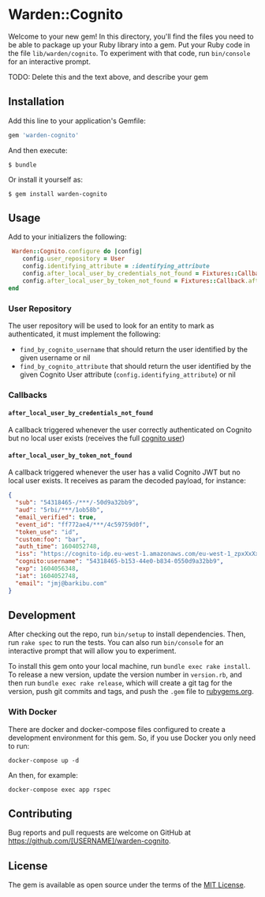 # Warden::Cognito

Welcome to your new gem! In this directory, you'll find the files you need to be able to package up your Ruby library into a gem. Put your Ruby code in the file `lib/warden/cognito`. To experiment with that code, run `bin/console` for an interactive prompt.

TODO: Delete this and the text above, and describe your gem

## Installation

Add this line to your application's Gemfile:

```ruby
gem 'warden-cognito'
```

And then execute:

    $ bundle

Or install it yourself as:

    $ gem install warden-cognito

## Usage


Add to  your initializers the following:
```ruby
 Warden::Cognito.configure do |config|
    config.user_repository = User
    config.identifying_attribute = :identifying_attribute
    config.after_local_user_by_credentials_not_found = Fixtures::Callback.after_user_local_not_found_nil
    config.after_local_user_by_token_not_found = Fixtures::Callback.after_user_local_not_found_nil
end
```

### User Repository

The user repository will be used to look for an entity to mark as authenticated, it must implement the following:
- `find_by_cognito_username` that should return the user identified by the given username or nil
- `find_by_cognito_attribute` that should return the user identified by the given Cognito User attribute (`config.identifying_attribute`) or nil

### Callbacks

#### `after_local_user_by_credentials_not_found`

A callback triggered whenever the user correctly authenticated on Cognito but no local user exists (receives the full [cognito user](https://docs.aws.amazon.com/sdk-for-ruby/v3/api/Aws/CognitoIdentityProvider/Types/GetUserResponse.html))

#### `after_local_user_by_token_not_found`

A callback triggered whenever the user has a valid Cognito JWT but no local user exists. It receives as param the decoded payload, for instance:

```json
{
  "sub": "54318465-/***/-50d9a32bb9",
  "aud": "5rbi/***/1ob58b",
  "email_verified": true,
  "event_id": "ff772ae4/***/4c59759d0f",
  "token_use": "id",
  "custom:foo": "bar",
  "auth_time": 1604052748,
  "iss": "https://cognito-idp.eu-west-1.amazonaws.com/eu-west-1_zpxXxXxX",
  "cognito:username": "54318465-b153-44e0-b834-0550d9a32bb9",
  "exp": 1604056348,
  "iat": 1604052748,
  "email": "jmj@barkibu.com"
}
```

## Development

After checking out the repo, run `bin/setup` to install dependencies. Then, run `rake spec` to run the tests. You can also run `bin/console` for an interactive prompt that will allow you to experiment.

To install this gem onto your local machine, run `bundle exec rake install`. To release a new version, update the version number in `version.rb`, and then run `bundle exec rake release`, which will create a git tag for the version, push git commits and tags, and push the `.gem` file to [rubygems.org](https://rubygems.org).

### With Docker

There are docker and docker-compose files configured to create a development environment for this gem. So, if you use Docker you only need to run:

`docker-compose up -d`

An then, for example:

`docker-compose exec app rspec`

## Contributing

Bug reports and pull requests are welcome on GitHub at https://github.com/[USERNAME]/warden-cognito.

## License

The gem is available as open source under the terms of the [MIT License](https://opensource.org/licenses/MIT).

